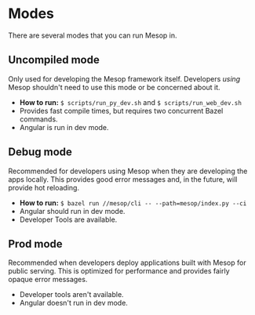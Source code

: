 # Modes

There are several modes that you can run Mesop in.

## Uncompiled mode

Only used for developing the Mesop framework itself. Developers _using_ Mesop shouldn't need to use this mode or be concerned about it.

- **How to run:** `$ scripts/run_py_dev.sh` and `$ scripts/run_web_dev.sh`
- Provides fast compile times, but requires two concurrent Bazel commands.
- Angular is run in dev mode.

## Debug mode

Recommended for developers using Mesop when they are developing the apps locally. This provides good error messages and, in the future, will provide hot reloading.

- **How to run:** `$ bazel run //mesop/cli -- --path=mesop/index.py --ci`
- Angular should run in dev mode.
- Developer Tools are available.

## Prod mode

Recommended when developers deploy applications built with Mesop for public serving. This is optimized for performance and provides fairly opaque error messages.

- Developer tools aren't available.
- Angular doesn't run in dev mode.

<!-- TODO: Figure out what modes to run for `mesop_binary` -->
